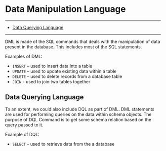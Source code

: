 # Data Manipulation Language

---

- [Data Querying Language](#data-querying-language)

---

DML is made of the SQL commands that deals with the manipulation of data present in the database. This includes most of the SQL statements.

Examples of DML:

- `INSERT` – used to insert data into a table
- `UPDATE` – used to update existing data within a table
- `DELETE` – used to delete records from a database table
- `JOIN` - used to join two tables together

## Data Querying Language

To an extent, we could also include DQL as part of DML. DML statements are used for performing queries on the data within schema objects. The purpose of DQL Command is to get some schema relation based on the query passed to it.

Example of DQL:

- `SELECT` - used to retrieve data from the a database
